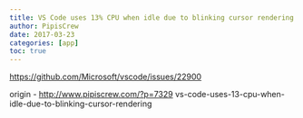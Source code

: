 ```yaml
---
title: VS Code uses 13% CPU when idle due to blinking cursor rendering
author: PipisCrew
date: 2017-03-23
categories: [app]
toc: true
---
```


https://github.com/Microsoft/vscode/issues/22900

origin - http://www.pipiscrew.com/?p=7329 vs-code-uses-13-cpu-when-idle-due-to-blinking-cursor-rendering